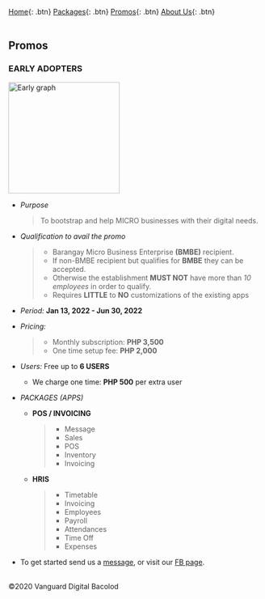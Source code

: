 [Home](https://wiserp-ph.github.io/wiserp){: .btn}
[Packages](https://wiserp-ph.github.io/wiserp/packages){: .btn}
[Promos](https://wiserp-ph.github.io/wiserp/promos){: .btn}
[About Us](https://wiserp-ph.github.io/wiserp/about){: .btn}
<br/>
<br/>

## Promos 

### **EARLY ADOPTERS**

  <img src="https://raw.githubusercontent.com/WISERP-PH/wiserp/gh-pages/images/ea.png" alt="Early graph" width="220">
  
  - *Purpose*
    > To bootstrap and help MICRO businesses with their digital needs. 

  - *Qualification to avail the promo*
    > - Barangay Micro Business Enterprise **(BMBE)** recipient. 
    > - If non-BMBE recipient but qualifies for **BMBE** they can be accepted.
    > - Otherwise the establishment **MUST NOT** have more than *10 employees* in order to qualify.
    > - Requires **LITTLE** to **NO** customizations of the existing apps

  - *Period:* **Jan 13, 2022 - Jun 30, 2022**
  - *Pricing:* 
    > - Monthly subscription: **PHP 3,500**
    > - One time setup fee: **PHP 2,000**

  - *Users:* Free up to **6 USERS**
    - We charge one time: **PHP 500** per extra user

  - *PACKAGES (APPS)*
    - **POS / INVOICING**
      > - Message
      > - Sales
      > - POS
      > - Inventory
      > - Invoicing

    - **HRIS**
      > - Timetable
      > - Invoicing 
      > - Employees
      > - Payroll
      > - Attendances
      > - Time Off
      > - Expenses

  - To get started send us a <a href="http://m.me/wiserpph" target="_blank" >message</a>, or visit our 
<a href="https://www.facebook.com/wiserpph" target="_blank" >FB page</a>.

<br/>
©2020 Vanguard Digital Bacolod
